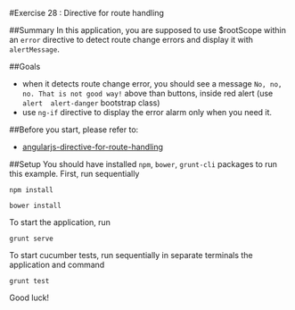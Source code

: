 #Exercise 28 : Directive for route handling

##Summary
In this application, you are supposed to use $rootScope within an `error` directive to detect route change errors and display it with `alertMessage`.

##Goals
* when it detects route change error, you should see a message `No, no, no. That is not good way!` above than buttons, inside red alert (use `alert 
alert-danger` bootstrap class)
* use `ng-if` directive to display the error alarm only when you need it.

##Before you start, please refer to:
* [angularjs-directive-for-route-handling](https://egghead.io/lessons/angularjs-directive-for-route-handling)


##Setup
You should have installed `npm`, `bower`, `grunt-cli`  packages to run this example. First, run sequentially

```
npm install
```

```
bower install
```

To start the application, run

```
grunt serve
```

To start cucumber tests, run sequentially in separate terminals the application and command

```
grunt test
```


Good luck!
